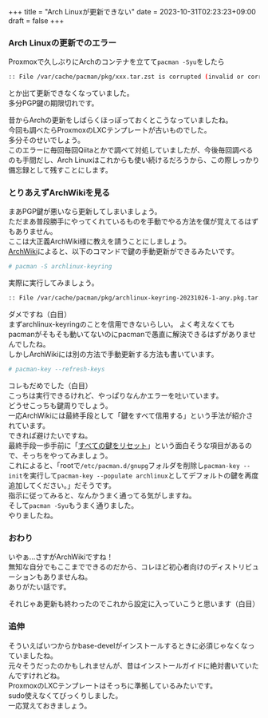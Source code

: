 +++
title = "Arch Linuxが更新できない"
date = 2023-10-31T02:23:23+09:00
draft = false
+++

### Arch Linuxの更新でのエラー
Proxmoxで久しぶりにArchのコンテナを立てて`pacman -Syu`をしたら
```bash
:: File /var/cache/pacman/pkg/xxx.tar.zst is corrupted (invalid or corrupted package (PGP signature)).
```
とか出て更新できなくなっていました。  
多分PGP鍵の期限切れです。  

昔からArchの更新をしばらくほっぽっておくとこうなっていましたね。  
今回も調べたらProxmoxのLXCテンプレートが古いものでした。  
多分そのせいでしょう。  
このエラーに毎回毎回Qiitaとかで調べて対処していましたが、今後毎回調べるのも手間だし、Arch Linuxはこれからも使い続けるだろうから、この際しっかり備忘録として残すことにします。  

### とりあえずArchWikiを見る
まあPGP鍵が悪いなら更新してしまいましょう。  
ただまあ普段勝手にやってくれているものを手動でやる方法を僕が覚えてるはずもありません。  
ここは大正義ArchWiki様に教えを請うことにしましょう。  
[ArchWiki](https://wiki.archlinux.jp/index.php/Pacman/%E3%83%91%E3%83%83%E3%82%B1%E3%83%BC%E3%82%B8%E3%81%AE%E7%BD%B2%E5%90%8D)によると、以下のコマンドで鍵の手動更新ができるみたいです。
```bash
# pacman -S archlinux-keyring

```
実際に実行してみましょう。  

```bash
:: File /var/cache/pacman/pkg/archlinux-keyring-20231026-1-any.pkg.tar.zst is corrupted (invalid or corrupted package (PGP signature)).
```

ダメですね（白目）  
まずarchlinux-keyringのことを信用できないらしい。
よく考えなくてもpacmanがそもそも動いてないのにpacmanで愚直に解決できるはずがありませんでしたね。  
しかしArchWikiには別の方法で手動更新する方法も書いています。

```bash
# pacman-key --refresh-keys
```

コレもだめでした（白目）  
こっちは実行できるけれど、やっぱりなんかエラーを吐いています。  
どうせこっちも鍵周りでしょう。  
一応ArchWikiには最終手段として「鍵をすべて信用する」という手法が紹介されています。  
できれば避けたいですね。  
最終手段一歩手前に「[すべての鍵をリセット](https://wiki.archlinux.jp/index.php/Pacman/%E3%83%91%E3%83%83%E3%82%B1%E3%83%BC%E3%82%B8%E3%81%AE%E7%BD%B2%E5%90%8D#.E5.85.A8.E3.81.A6.E3.81.AE.E9.8D.B5.E3.81.AE.E3.83.AA.E3.82.BB.E3.83.83.E3.83.88)」という面白そうな項目があるので、そっちをやってみましょう。  
これによると、「rootで`/etc/pacman.d/gnupg`フォルダを削除し`pacman-key --init`を実行して`pacman-key --populate archlinux`としてデフォルトの鍵を再度追加してください。」だそうです。  
指示に従ってみると、なんかうまく通ってる気がしますね。  
そして`pacman -Syu`もうまく通りました。  
やりましたね。  

### おわり
いやぁ…さすがArchWikiですね！  
無知な自分でもここまでできるのだから、コレほど初心者向けのディストリビューションもありませんね。  
ありがたい話です。  

それじゃあ更新も終わったのでこれから設定に入っていこうと思います（白目）

### 追伸
そういえばいつからかbase-develがインストールするときに必須じゃなくなっていましたね。  
元々そうだったのかもしれませんが、昔はインストールガイドに絶対書いていたんですけれどね。  
ProxmoxのLXCテンプレートはそっちに準拠しているみたいです。  
sudo使えなくてびっくりしました。  
一応覚えておきましょう。
